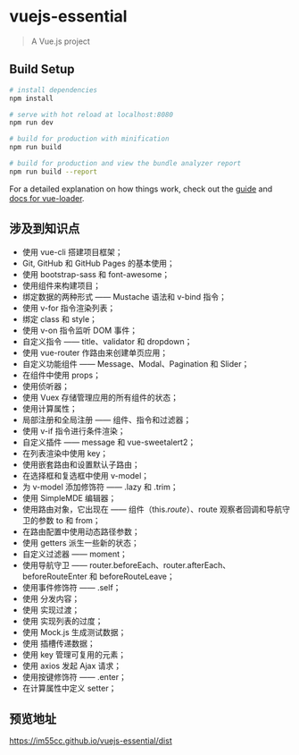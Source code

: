 # vuejs-essential

> A Vue.js project

## Build Setup

``` bash
# install dependencies
npm install

# serve with hot reload at localhost:8080
npm run dev

# build for production with minification
npm run build

# build for production and view the bundle analyzer report
npm run build --report
```

For a detailed explanation on how things work, check out the [guide](http://vuejs-templates.github.io/webpack/) and [docs for vue-loader](http://vuejs.github.io/vue-loader).

## 涉及到知识点
- 使用 vue-cli 搭建项目框架；
- Git, GitHub 和 GitHub Pages 的基本使用；
- 使用 bootstrap-sass 和 font-awesome；
- 使用组件来构建项目；
- 绑定数据的两种形式 —— Mustache 语法和 v-bind 指令；
- 使用 v-for 指令渲染列表；
- 绑定 class 和 style；
- 使用 v-on 指令监听 DOM 事件；
- 自定义指令 —— title、validator 和 dropdown；
- 使用 vue-router 作路由来创建单页应用；
- 自定义功能组件 —— Message、Modal、Pagination 和 Slider；
- 在组件中使用 props；
- 使用侦听器；
- 使用 Vuex 存储管理应用的所有组件的状态；
- 使用计算属性；
- 局部注册和全局注册 —— 组件、指令和过滤器；
- 使用 v-if 指令进行条件渲染；
- 自定义插件 —— message 和 vue-sweetalert2；
- 在列表渲染中使用 key；
- 使用嵌套路由和设置默认子路由；
- 在选择框和复选框中使用 v-model；
- 为 v-model 添加修饰符 —— .lazy 和 .trim；
- 使用 SimpleMDE 编辑器；
- 使用路由对象，它出现在 —— 组件（this.$route）、$route 观察者回调和导航守卫的参数 to 和 from；
- 在路由配置中使用动态路径参数；
- 使用 getters 派生一些新的状态；
- 自定义过滤器 —— moment；
- 使用导航守卫 —— router.beforeEach、router.afterEach、beforeRouteEnter 和 beforeRouteLeave；
- 使用事件修饰符 —— .self；
- 使用 <slot> 分发内容；
- 使用 <transition> 实现过渡；
- 使用 <transition-group> 实现列表的过度；
- 使用 Mock.js 生成测试数据；
- 使用 <slot> 插槽传递数据；
- 使用 key 管理可复用的元素；
- 使用 axios 发起 Ajax 请求；
- 使用按键修饰符 —— .enter；
- 在计算属性中定义 setter；
## 预览地址
https://im55cc.github.io/vuejs-essential/dist